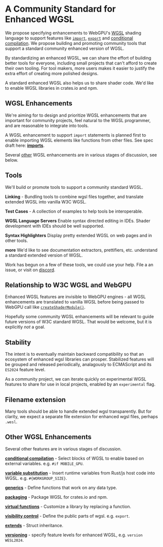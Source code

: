 # A Community Standard for Enhanced WGSL

We propose specifying enhancements
to WebGPU's [WGSL](https://www.w3.org/TR/WGSL/) shading language to support
features like [`import`](./Imports.md), [`export`](./Export.md)
and [conditional compilation](./ConditionalCompilation.md).
We propose building and promoting community tools that support
a standard community enhanced version of WGSL.

By standardizing an enhanced WGSL, we can
share the effort of building better tools for everyone,
including small projects
that can't afford to create their own tooling.
For tool makers,
more users makes it easier to justify the extra effort
of creating more polished designs.

A standard enhanced WGSL also helps us to
share shader code.
We'd like to enable WGSL libraries
in crates.io and npm.

## WGSL Enhancements

We're aiming for to design and prioritize WGSL enhancements that are
important for community projects,
feel natural to the WGSL programmer,
and are reasonable to integrate into tools.

A WGSL enhancement to support `import` statements is planned first
to enable importing WGSL elements like functions from other files.
See spec draft here: **[imports](./Imports.md)**.

Several [other](#other-wgsl-enhancements) WGSL enhancements
are in various stages of discussion, see below.

## Tools

We'll build or promote tools to support a community standard WGSL.

**Linking** - Bundling tools to combine wgsl files together,
and translate extended WGSL into vanilla W3C WGSL.

**Test Cases** - A collection of examples to help tools be interoperable.

**WGSL Language Servers** Enable syntax directed editing in IDEs.
Shader development with IDEs should be well supported.

**Syntax Highlighters** Display pretty extended WGSL on web pages and in other tools.

**more** We'd like to see documentation extractors, prettifiers, etc. understand
a standard extended version of WGSL.

Work has begun on a few of these tools, we could use your help.
File a an issue, or visit on [discord](https://discord.gg/FXhZDV8V).

## Relationship to W3C WGSL and WebGPU

Enhanced WGSL features are invisible to WebGPU engines -
all WGSL enhancements are translated to vanilla WGSL before being passed to WebGPU
call like [`createShaderModule()`](https://developer.mozilla.org/en-US/docs/Web/API/GPUDevice/createShaderModule).

Hopefully some community WGSL enhancements will be relevant to
guide future versions of W3C standard WGSL.
That would be welcome, but it is explicitly _not_ a goal.

## Stability

The intent is to eventually maintain backward compatibility so that an ecosystem
of enhanced wgsl libraries can prosper.
Stabilized features will be grouped and released periodically,
analagously to ECMAScript and its `ES2024` feature level.

As a community project,
we can iterate quickly on experimental WGSL features to share
for use in local projects,
enabled by an `experimental` flag.

## Filename extension

Many tools should be able to handle extended wgsl transparently.
But for clarity, we expect a separate file extension for enhanced wgsl files,
perhaps `.wesl`.

## Other WGSL Enhancements

Several other features are in various stages of discussion.

**[conditional compilation](./ConditionalCompilation.md)** -
Select blocks of WGSL to enable based on external variables. e.g. `#if MOBILE_GPU`.

**[variable substitution](./VariableSubstiution.md)** -
Insert runtime
variables from Rust/js host code into WGSL. e.g. `#{WORKGROUP_SIZE}`.

**[generics](./Generics.md)** -
Define functions that work on any data type.

**[packaging](./Packaging.md)** -
Package WGSL for crates.io and npm.

**[virtual functions](./VirtualFunctions.md)** -
Customize a library by replacing a function.

**[visibility control](./Visibility.md)** -
Define the public parts of wgsl.
e.g. `export`.

**[extends](./Extends.md)** - Struct inheritance.

**[versioning](./Versioning.md)** - specify feature levels for enhanced WGSL, e.g. `version WESL2024`.

